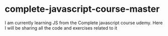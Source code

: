 # complete-javascript-course-master
I am currently learning JS from the Complete javascript course udemy. Here I will be sharing all the code and exercises related to it
